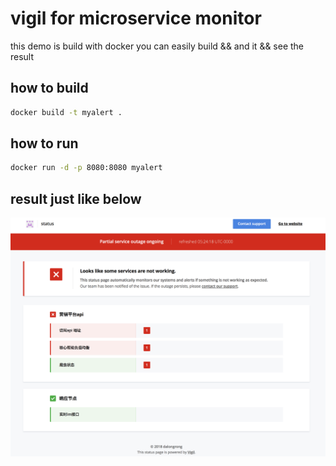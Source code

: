 # vigil for microservice monitor

this demo is build with docker you can easily build && and it 
&& see the result

## how to build

```bash
docker build -t myalert .
```

## how to run

```bash
docker run -d -p 8080:8080 myalert
```

## result just like below

![image](WX20180330-132428@2x.png)